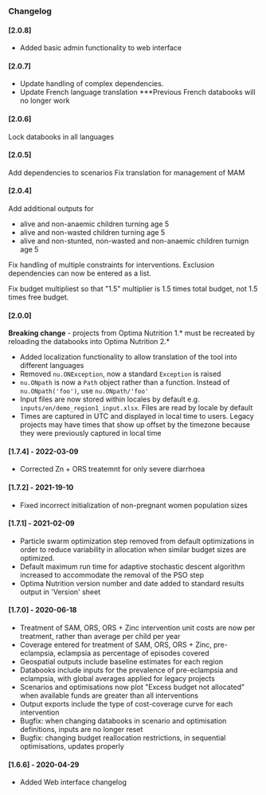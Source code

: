 
### Changelog

#### [2.0.8]
- Added basic admin functionality to web interface


#### [2.0.7]
- Update handling of complex dependencies.
- Update French language translation 
***Previous French databooks will no longer work


#### [2.0.6]
Lock databooks in all languages


#### [2.0.5]
Add dependencies to scenarios
Fix translation for management of MAM

#### [2.0.4]

Add additional outputs for 
- alive and non-anaemic children turning age 5
- alive and non-wasted children turning age 5
- alive and non-stunted, non-wasted and non-anaemic children turnign age 5

Fix handling of multiple constraints for interventions. Exclusion dependencies can now be entered as a list.

Fix budget multipliest so that "1.5" multiplier is 1.5 times total budget, not 1.5 times free budget.


#### [2.0.0]

**Breaking change** - projects from Optima Nutrition 1.* must be recreated by reloading the databooks into Optima Nutrition 2.*

- Added localization functionality to allow translation of the tool into different languages
- Removed `nu.ONException`, now a standard `Exception` is raised
- `nu.ONpath` is now a `Path` object rather than a function. Instead of `nu.ONpath('foo')`, use `nu.ONpath/'foo'`
- Input files are now stored within locales by default e.g. `inputs/en/demo_region1_input.xlsx`. Files are read by locale by default
- Times are captured in UTC and displayed in local time to users. Legacy projects may have times that show up offset by the timezone because they were previously captured in local time

#### [1.7.4] - 2022-03-09

- Corrected Zn + ORS treatemnt for only severe diarrhoea

#### [1.7.2] - 2021-19-10

- Fixed incorrect initialization of non-pregnant women population sizes

#### [1.7.1] - 2021-02-09

- Particle swarm optimization step removed from default optimizations in order to reduce variability in allocation when similar budget sizes are optimized.
- Default maximum run time for adaptive stochastic descent algorithm increased to accommodate the removal of the PSO step
- Optima Nutrition version number and date added to standard results output in 'Version' sheet

#### [1.7.0] - 2020-06-18

- Treatment of SAM, ORS, ORS + Zinc intervention unit costs are now per treatment, rather than average per child per year
- Coverage entered for treatment of SAM, ORS, ORS + Zinc, pre-eclampsia, eclampsia as percentage of episodes covered
- Geospatial outputs include baseline estimates for each region
- Databooks include inputs for the prevalence of pre-eclampsia and eclampsia, with global averages applied for legacy projects
- Scenarios and optimisations now plot "Excess budget not allocated" when available funds are greater than all interventions
- Output exports include the type of cost-coverage curve for each intervention
- Bugfix: when changing databooks in scenario and optimisation definitions, inputs are no longer reset
- Bugfix: changing budget reallocation restrictions, in sequential optimisations, updates properly

#### [1.6.6] - 2020-04-29

- Added Web interface changelog
